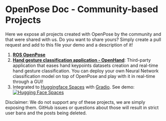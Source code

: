 OpenPose Doc - Community-based Projects
====================================

Here we expose all projects created with OpenPose by the community and that were shared with us. Do you want to share yours? Simply create a pull request and add to this file your demo and a description of it!

1. [**ROS OpenPose**](https://github.com/ildoonet/ros-openpose)
2. [**Hand gesture classification application - OpenHand**](https://github.com/ArthurFDLR/OpenHand-App): Third-party application that eases hand keypoints datasets creation and real-time hand gesture classification. You can deploy your own Neural Network classification model on top of OpenPose and play with it in real-time through a GUI!
3. Integrated to [Huggingface Spaces](https://huggingface.co/spaces) with [Gradio](https://github.com/gradio-app/gradio). See demo: [![Hugging Face Spaces](https://img.shields.io/badge/%F0%9F%A4%97%20Hugging%20Face-Spaces-blue)](https://huggingface.co/spaces/akhaliq/openpose)


Disclaimer: We do not support any of these projects, we are simply exposing them. GitHub issues or questions about those will result in strict user bans and the posts being deleted.
